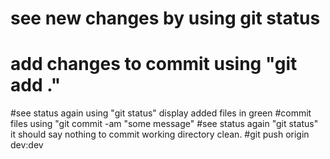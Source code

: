 # see new changes by using git status
# add changes to commit using "git add ."
#see status again using "git status"  display added files in green
#commit files using  "git commit -am "some message"
#see status again "git status" it should say nothing to commit working directory clean.
#git push origin dev:dev
